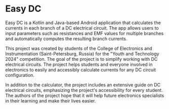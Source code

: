 # Easy DC

Easy DC is a Kotlin and Java-based Android application that calculates the currents in each branch of a DC electrical circuit. The app allows users to input parameters such as resistances and EMF values for multiple branches and automatically computes the resulting branch currents.

This project was created by students of the College of Electronics and Instrumentation (Saint-Petersburg, Russia) for the "Youth and Technology 2024" competition. The goal of the project is to simplify working with DC electrical circuits. The project helps students and everyone involved in electronics to easily and accessibly calculate currents for any DC circuit configuration.

In addition to the calculator, the project includes an extensive guide on DC electrical circuits, emphasizing the project's accessibility for every student. The authors of the project hope that it will help future electronics specialists in their learning and make their lives easier.
